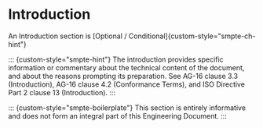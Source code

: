 # Introduction

An Introduction section is [Optional / Conditional]{custom-style="smpte-ch-hint"}

::: {custom-style="smpte-hint"}
The introduction provides specific information or commentary about the technical content of the document,
and about the reasons prompting its preparation.
See AG-16 clause 3.3 (Introduction), AG-16 clause 4.2 (Conformance Terms), and ISO Directive Part 2 clause 13 (Introduction).
:::

::: {custom-style="smpte-boilerplate"}
This section is entirely informative and does not form an integral part of this Engineering Document.
:::
